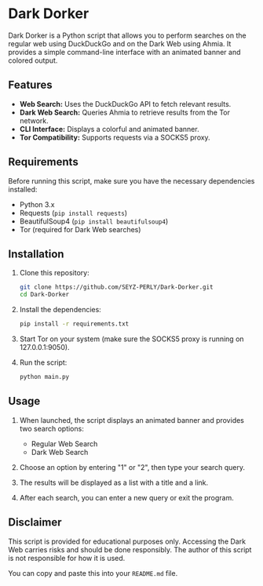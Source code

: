 # Dark Dorker

Dark Dorker is a Python script that allows you to perform searches on the regular web using DuckDuckGo and on the Dark Web using Ahmia. It provides a simple command-line interface with an animated banner and colored output.

## Features

* **Web Search:** Uses the DuckDuckGo API to fetch relevant results.
* **Dark Web Search:** Queries Ahmia to retrieve results from the Tor network.
* **CLI Interface:** Displays a colorful and animated banner.
* **Tor Compatibility:** Supports requests via a SOCKS5 proxy.

## Requirements

Before running this script, make sure you have the necessary dependencies installed:

* Python 3.x
* Requests (`pip install requests`)
* BeautifulSoup4 (`pip install beautifulsoup4`)
* Tor (required for Dark Web searches)

## Installation

1.  Clone this repository:

    ```bash
    git clone https://github.com/SEYZ-PERLY/Dark-Dorker.git
    cd Dark-Dorker
    ```

2.  Install the dependencies:

    ```bash
    pip install -r requirements.txt
    ```

3.  Start Tor on your system (make sure the SOCKS5 proxy is running on 127.0.0.1:9050).

4.  Run the script:

    ```bash
    python main.py
    ```

## Usage

1.  When launched, the script displays an animated banner and provides two search options:

    * Regular Web Search
    * Dark Web Search

2.  Choose an option by entering "1" or "2", then type your search query.

3.  The results will be displayed as a list with a title and a link.

4.  After each search, you can enter a new query or exit the program.

## Disclaimer

This script is provided for educational purposes only. Accessing the Dark Web carries risks and should be done responsibly. The author of this script is not responsible for how it is used.

You can copy and paste this into your `README.md` file.
